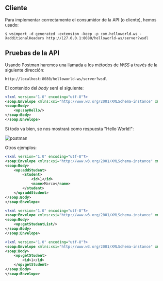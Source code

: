 ## Cliente

Para implementar correctamente el consumidor de la API (o cliente), hemos usado:

```
$ wsimport -d generated -extension -keep -p com.helloworld.ws -XadditionalHeaders http://127.0.0.1:8080/helloworld-ws/server?wsdl
```

## Pruebas de la API

Usando Postman haremos una llamada a los métodos de _WSS_ a través de la siguiente dirección:

```
http://localhost:8080/helloworld-ws/server?wsdl
```

El contenido del _body_ será el siguiente:

```xml
<?xml version="1.0" encoding="utf-8"?>
<soap:Envelope xmlns:xsi="http://www.w3.org/2001/XMLSchema-instance" xmlns:xsd="http://www.w3.org/2001/XMLSchema" xmlns:soap="http://schemas.xmlsoap.org/soap/envelope/" xmlns:op="com.org.helloworld">
<soap:Body>
	<op:sayHello/>
</soap:Body>
</soap:Envelope>
```

Si todo va bien, se nos mostrará como respuesta "Hello World!":

![postman](https://raw.githubusercontent.com/benhid/soap-ws/master/resources/postman.png)

Otros ejemplos:

```xml
<?xml version="1.0" encoding="utf-8"?>
<soap:Envelope xmlns:xsi="http://www.w3.org/2001/XMLSchema-instance" xmlns:xsd="http://www.w3.org/2001/XMLSchema" xmlns:soap="http://schemas.xmlsoap.org/soap/envelope/" xmlns:op="com.org.helloworld">
<soap:Body>
	<op:addStudent>
		<student>
			<id>1</id>
			<name>Marco</name>
		</student>
	</op:addStudent>
</soap:Body>
</soap:Envelope>
```

```xml
<?xml version="1.0" encoding="utf-8"?>
<soap:Envelope xmlns:xsi="http://www.w3.org/2001/XMLSchema-instance" xmlns:xsd="http://www.w3.org/2001/XMLSchema" xmlns:soap="http://schemas.xmlsoap.org/soap/envelope/" xmlns:op="com.org.helloworld">
<soap:Body>
	<op:getStudentList/>
</soap:Body>
</soap:Envelope>
```

```xml
<?xml version="1.0" encoding="utf-8"?>
<soap:Envelope xmlns:xsi="http://www.w3.org/2001/XMLSchema-instance" xmlns:xsd="http://www.w3.org/2001/XMLSchema" xmlns:soap="http://schemas.xmlsoap.org/soap/envelope/" xmlns:op="com.org.helloworld">
<soap:Body>
	<op:getStudent>
		<id>1</id>
	</op:getStudent>
</soap:Body>
</soap:Envelope>
```